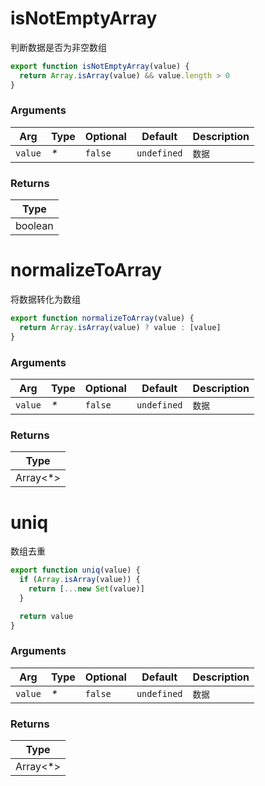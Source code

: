 # isNotEmptyArray

判断数据是否为非空数组

```js
export function isNotEmptyArray(value) {
  return Array.isArray(value) && value.length > 0
}
```

### Arguments

| Arg     | Type | Optional | Default     | Description |
| ------- | ---- | -------- | ----------- | ----------- |
| `value` | _\*_ | `false`  | `undefined` | `数据`      |

### Returns

| Type    |
| ------- |
| boolean |

# normalizeToArray

将数据转化为数组

```js
export function normalizeToArray(value) {
  return Array.isArray(value) ? value : [value]
}
```

### Arguments

| Arg     | Type | Optional | Default     | Description |
| ------- | ---- | -------- | ----------- | ----------- |
| `value` | _\*_ | `false`  | `undefined` | `数据`      |

### Returns

| Type      |
| --------- |
| Array<\*> |

# uniq

数组去重

```js
export function uniq(value) {
  if (Array.isArray(value)) {
    return [...new Set(value)]
  }

  return value
}
```

### Arguments

| Arg     | Type | Optional | Default     | Description |
| ------- | ---- | -------- | ----------- | ----------- |
| `value` | _\*_ | `false`  | `undefined` | `数据`      |

### Returns

| Type      |
| --------- |
| Array<\*> |
